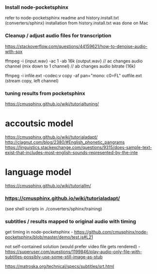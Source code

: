 ### Install node-pocketsphinx

refer to node-pocketsphinx readme and history.install.txt (converters/sphinx)
installation from history.install.txt was done on Mac


### Cleanup / adjust audio files for transcription

https://stackoverflow.com/questions/44159621/how-to-denoise-audio-with-sox

ffmpeg -i {input.wav} -ac 1 -ab 16k {output.wav}
// ac changes audio channel (mix down to 1 channel)
// ab changes audio bitrate (16k)

ffmpeg -i infile.ext -codec:v copy -af pan="mono: c0=FL" outfile.ext
(stream copy, left channel)

### tuning results from pocketsphinx

https://cmusphinx.github.io/wiki/tutorialtuning/

# accoutsic model
https://cmusphinx.github.io/wiki/tutorialadapt/
http://clagnut.com/blog/2380/#English_phonetic_pangrams
https://linguistics.stackexchange.com/questions/9315/does-sample-text-exist-that-includes-most-english-sounds-represented-by-the-inte

# language model
https://cmusphinx.github.io/wiki/tutoriallm/


### https://cmusphinx.github.io/wiki/tutorialadapt/

(see shell scripts in ./converters/sphinx/training)


### subtitles / results mapped to original audio with timing

get timing in node-pocketsphinx - https://github.com/cmusphinx/node-pocketsphinx/blob/master/demo/test.js#L21

not self-contained solution (would prefer video file gets rendered) - https://superuser.com/questions/1199846/play-audio-only-file-with-subtitles-possibly-use-some-still-image-as-stub

https://matroska.org/technical/specs/subtitles/srt.html
